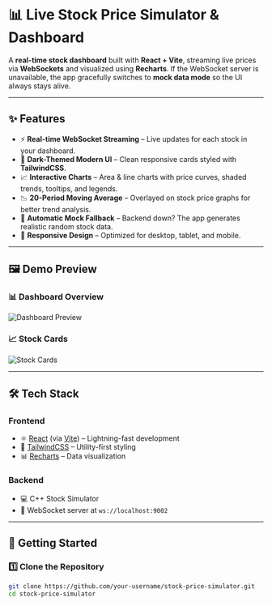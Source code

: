 # 📊 Live Stock Price Simulator & Dashboard

A **real-time stock dashboard** built with **React + Vite**, streaming live prices via **WebSockets** and visualized using **Recharts**.
If the WebSocket server is unavailable, the app gracefully switches to **mock data mode** so the UI always stays alive.

---

## ✨ Features

- ⚡ **Real-time WebSocket Streaming** – Live updates for each stock in your dashboard.
- 🎨 **Dark-Themed Modern UI** – Clean responsive cards styled with **TailwindCSS**.
- 📈 **Interactive Charts** – Area & line charts with price curves, shaded trends, tooltips, and legends.
- 📉 **20-Period Moving Average** – Overlayed on stock price graphs for better trend analysis.
- 🔄 **Automatic Mock Fallback** – Backend down? The app generates realistic random stock data.
- 📱 **Responsive Design** – Optimized for desktop, tablet, and mobile.

---

## 🖼️ Demo Preview

### 📊 Dashboard Overview
![Dashboard Preview](./demo/dashboard.png)

### 📈 Stock Cards
![Stock Cards](./demo/stock-cards.png)

---

## 🛠️ Tech Stack

### Frontend
- ⚛️ [React](https://reactjs.org/) (via [Vite](https://vitejs.dev/)) – Lightning-fast development
- 🎨 [TailwindCSS](https://tailwindcss.com/) – Utility-first styling
- 📊 [Recharts](https://recharts.org/) – Data visualization

### Backend
- 💻 C++ Stock Simulator
- 🔌 WebSocket server at `ws://localhost:9002`

---

## 🚀 Getting Started

### 1️⃣ Clone the Repository
```bash
git clone https://github.com/your-username/stock-price-simulator.git
cd stock-price-simulator
